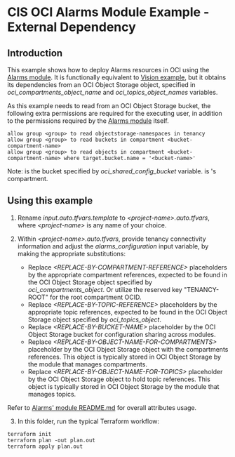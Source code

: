 # CIS OCI Alarms Module Example - External Dependency

## Introduction

This example shows how to deploy Alarms resources in OCI using the [Alarms module](../..). It is functionally equivalent to [Vision example](../vision/), but it obtains its dependencies from an OCI Object Storage object, specified in *oci_compartments_object_name* and *oci_topics_object_names* variables.

As this example needs to read from an OCI Object Storage bucket, the following extra permissions are required for the executing user, in addition to the permissions required by the [Alarms module](../..) itself.

```
allow group <group> to read objectstorage-namespaces in tenancy
allow group <group> to read buckets in compartment <bucket-compartment-name>
allow group <group> to read objects in compartment <bucket-compartment-name> where target.bucket.name = '<bucket-name>'
```

Note: *<bucket-name>* is the bucket specified by *oci_shared_config_bucket* variable. *<bucket-compartment-name>* is *<bucket-name>*'s compartment.

## Using this example
1. Rename *input.auto.tfvars.template* to *\<project-name\>.auto.tfvars*, where *\<project-name\>* is any name of your choice.

2. Within *\<project-name\>.auto.tfvars*, provide tenancy connectivity information and adjust the *alarms_configuration* input variable, by making the appropriate substitutions:
   - Replace *\<REPLACE-BY-COMPARTMENT-REFERENCE\>* placeholders by the appropriate compartment references, expected to be found in the OCI Object Storage object specified by *oci_compartments_object*. Or utilize the reserved key "TENANCY-ROOT" for the root compartment OCID.
   - Replace *\<REPLACE-BY-TOPIC-REFERENCE\>* placeholders by the appropriate topic references, expected to be found in the OCI Object Storage object specified by *oci_topics_object*.
   - Replace *\<REPLACE-BY-BUCKET-NAME\>* placeholder by the OCI Object Storage bucket for configuration sharing across modules.
   - Replace *\<REPLACE-BY-OBJECT-NAME-FOR-COMPARTMENTS\>* placeholder by the OCI Object Storage object with the compartments references. This object is typically stored in OCI Object Storage by the module that manages compartments.
   - Replace *\<REPLACE-BY-OBJECT-NAME-FOR-TOPICS\>* placeholder by the OCI Object Storage object to hold topic references. This object is typically stored in OCI Object Storage by the module that manages topics.

Refer to [Alarms' module README.md](../../README.md) for overall attributes usage.

3. In this folder, run the typical Terraform workflow:
```
terraform init
terraform plan -out plan.out
terraform apply plan.out
```
